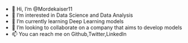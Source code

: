 - 👋 Hi, I’m @Mordekaiser11
- 👀 I’m interested in Data Science and Data Analysis
- 🌱 I’m currently learning Deep Learning models
- 💞️ I’m looking to collaborate on a company that aims to develop models
- 📫 You can reach me on Github,Twitter,LinkedIn

<!---
Mordekaiser11/Mordekaiser11 is a ✨ special ✨ repository because its `README.md` (this file) appears on your GitHub profile.
You can click the Preview link to take a look at your changes.
--->

